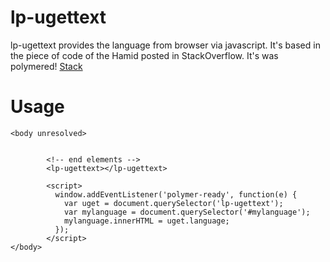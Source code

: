 lp-ugettext
============

lp-ugettext provides the language from browser via javascript. It's based in the
piece of code of the Hamid posted in StackOverflow. It's was polymered!
[Stack](http://stackoverflow.com/a/29106129/2283488)

Usage
=====

```
<body unresolved>


        <!-- end elements -->
        <lp-ugettext></lp-ugettext>

        <script>
          window.addEventListener('polymer-ready', function(e) {
            var uget = document.querySelector('lp-ugettext');
            var mylanguage = document.querySelector('#mylanguage');
            mylanguage.innerHTML = uget.language;
          });
        </script>
</body>
```
